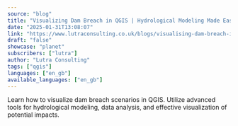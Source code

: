 ```yaml
---
source: "blog"
title: "Visualizing Dam Breach in QGIS | Hydrological Modeling Made Easy"
date: "2025-01-31T13:08:07"
link: "https://www.lutraconsulting.co.uk/blogs/visualising-dam-breach-in-qgis?utm_source=qgis"
draft: "false"
showcase: "planet"
subscribers: ["lutra"]
author: "Lutra Consulting"
tags: ["qgis"]
languages: ["en_gb"]
available_languages: ["en_gb"]
---
```


Learn how to visualize dam breach scenarios in QGIS. Utilize advanced tools for hydrological modeling, data analysis, and effective visualization of potential impacts.
